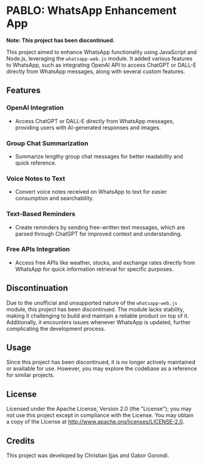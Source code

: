 # PABLO: WhatsApp Enhancement App

**Note: This project has been discontinued.**

This project aimed to enhance WhatsApp functionality using JavaScript and Node.js, leveraging the `whatsapp-web.js` module. It added various features to WhatsApp, such as integrating OpenAI API to access ChatGPT or DALL-E directly from WhatsApp messages, along with several custom features.

## Features

### OpenAI Integration
- Access ChatGPT or DALL-E directly from WhatsApp messages, providing users with AI-generated responses and images.

### Group Chat Summarization
- Summarize lengthy group chat messages for better readability and quick reference.

### Voice Notes to Text
- Convert voice notes received on WhatsApp to text for easier consumption and searchability.

### Text-Based Reminders
- Create reminders by sending free-written text messages, which are parsed through ChatGPT for improved context and understanding.

### Free APIs Integration
- Access free APIs like weather, stocks, and exchange rates directly from WhatsApp for quick information retrieval for specific purposes.

## Discontinuation
Due to the unofficial and unsupported nature of the `whatsapp-web.js` module, this project has been discontinued. The module lacks stability, making it challenging to build and maintain a reliable product on top of it. Additionally, it encounters issues whenever WhatsApp is updated, further complicating the development process.

## Usage
Since this project has been discontinued, it is no longer actively maintained or available for use. However, you may explore the codebase as a reference for similar projects.

## License
Licensed under the Apache License, Version 2.0 (the "License"); you may not use this project except in compliance with the License. You may obtain a copy of the License at http://www.apache.org/licenses/LICENSE-2.0.

## Credits
This project was developed by Christian Ijjas and Gabor Gorondi.

